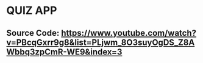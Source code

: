 # QUIZ APP
## Source Code: https://www.youtube.com/watch?v=PBcqGxrr9g8&list=PLjwm_8O3suyOgDS_Z8AWbbq3zpCmR-WE9&index=3